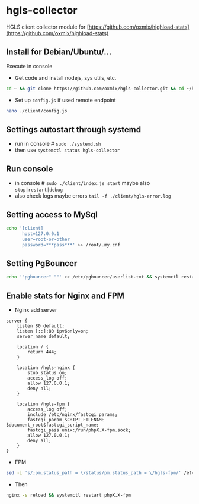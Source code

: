 # hgls-collector
HGLS client collector module for [https://github.com/oxmix/highload-stats](https://github.com/oxmix/highload-stats)

## Install for Debian/Ubuntu/...
Execute in console
* Get code and install nodejs, sys utils, etc.
```bash
cd ~ && git clone https://github.com/oxmix/hgls-collector.git && cd ~/hgls-collector && bash ./install.sh
```

* Set up `config.js` if used remote endpoint
```bash
nano ./client/config.js
```

## Settings autostart through systemd
* run in console # `sudo ./systemd.sh`
* then use `systemctl status hgls-collector`

## Run console
* in console # `sudo ./client/index.js start` maybe also `stop|restart|debug`
* also check logs maybe errors `tail -f ./client/hgls-error.log`

## Setting access to MySql
```bash
echo '[client]
      host=127.0.0.1
      user=root-or-other
      password=***pass***' >> /root/.my.cnf
```

## Setting PgBouncer
```bash
echo '"pgbouncer" ""' >> /etc/pgbouncer/userlist.txt && systemctl restart pgbouncer
```

## Enable stats for Nginx and FPM
* Nginx add server
```nginx
server {
    listen 80 default;
    listen [::]:80 ipv6only=on;
    server_name default;

    location / {
        return 444;
    }

    location /hgls-nginx {
        stub_status on;
        access_log off;
        allow 127.0.0.1;
        deny all;
    }

    location /hgls-fpm {
        access_log off;
        include /etc/nginx/fastcgi_params;
        fastcgi_param SCRIPT_FILENAME $document_root$fastcgi_script_name;
        fastcgi_pass unix:/run/phpX.X-fpm.sock;
        allow 127.0.0.1;
        deny all;
    }
}
```
* FPM
```bash
sed -i 's/;pm.status_path = \/status/pm.status_path = \/hgls-fpm/' /etc/php/*/fpm/pool.d/www.conf
```
* Then
```bash
nginx -s reload && systemctl restart phpX.X-fpm
```